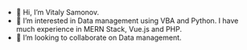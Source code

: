 - 👋 Hi, I’m Vitaly Samonov.
- 👀 I’m interested in Data management using VBA and Python.
  I have much experience in MERN Stack, Vue.js and PHP.
- 💞️ I’m looking to collaborate on Data management.
